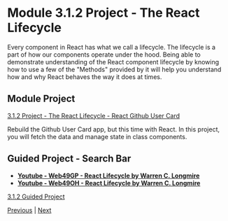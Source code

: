 #  Module 3.1.2 Project - The React Lifecycle

Every component in React has what we call a lifecycle. The lifecycle is a part of how our components operate under the hood. Being able to demonstrate understanding of the React component lifecycle by knowing how to use a few of the "Methods" provided by it will help you understand how and why React behaves the way it does at times.

##  Module Project

[3.1.2 Project - The React Lifecycle - React Github User Card](https://github.com/bloominstituteoftechnology/web-module-project-lifecycle)

Rebuild the Github User Card app, but this time with React. In this project, you will fetch the data and manage state in class components.


## Guided Project - Search Bar 

-   **[Youtube - Web49GP - React Lifecycle by Warren C. Longmire](https://youtu.be/1m9S2dNQ7To)**
-   **[Youtube - Web49OH - React Lifecycle by Warren C. Longmire](https://www.dropbox.com/home/LambdaSchool/U3-W49/W3.1/11302021?preview=LS_OH_11302021_1335_2.mp4)**


[3.1.2 Guided Project ](https://github.com/beatlesm/web-guided-project-lifecycle)


[Previous](./Object_3.md) | [Next](./QA.md)